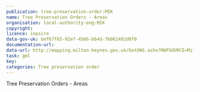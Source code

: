 ```yaml
---
publication: tree-preservation-order:MIK
name: Tree Preservation Orders - Areas
organisation: local-authority-eng:MIK
copyright: 
licence: inpsire
data-gov-uk: bef67f65-92ef-4566-b64d-76062492d8f0
documentation-url: 
data-url: http://mapping.milton-keynes.gov.uk/GetOWS.ashx?MAPSOURCE=MiltonKeynes/inspire&version=1.1.0&request=GetFeature&service=WFS&TypeName=tpo_regions&outputFormat=GML2
task: gml
key: 
categories: Tree preservation order
---
```


Tree Preservation Orders - Areas
